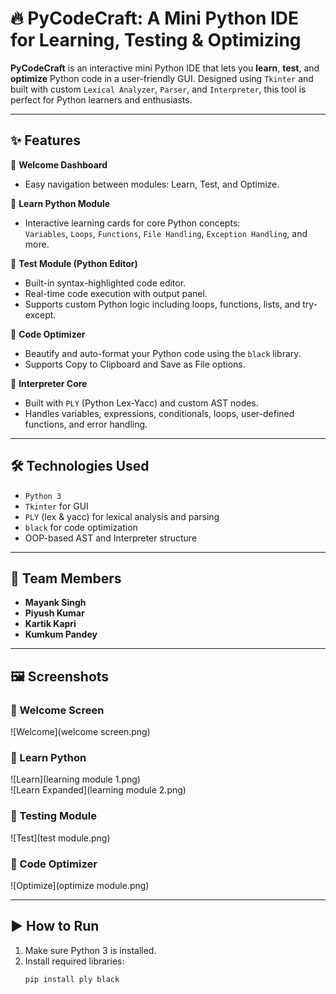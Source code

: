 # 🔥 PyCodeCraft: A Mini Python IDE for Learning, Testing & Optimizing

**PyCodeCraft** is an interactive mini Python IDE that lets you **learn**, **test**, and **optimize** Python code in a user-friendly GUI. Designed using `Tkinter` and built with custom `Lexical Analyzer`, `Parser`, and `Interpreter`, this tool is perfect for Python learners and enthusiasts.

---

## ✨ Features

🔹 **Welcome Dashboard**  
- Easy navigation between modules: Learn, Test, and Optimize.

🔹 **Learn Python Module**  
- Interactive learning cards for core Python concepts:  
  `Variables`, `Loops`, `Functions`, `File Handling`, `Exception Handling`, and more.

🔹 **Test Module (Python Editor)**  
- Built-in syntax-highlighted code editor.  
- Real-time code execution with output panel.  
- Supports custom Python logic including loops, functions, lists, and try-except.

🔹 **Code Optimizer**  
- Beautify and auto-format your Python code using the `black` library.  
- Supports Copy to Clipboard and Save as File options.

🔹 **Interpreter Core**  
- Built with `PLY` (Python Lex-Yacc) and custom AST nodes.  
- Handles variables, expressions, conditionals, loops, user-defined functions, and error handling.

---

## 🛠 Technologies Used

- `Python 3`
- `Tkinter` for GUI
- `PLY` (lex & yacc) for lexical analysis and parsing
- `black` for code optimization
- OOP-based AST and Interpreter structure

---

## 🧠 Team Members

- **Mayank Singh**  
- **Piyush Kumar**  
- **Kartik Kapri**  
- **Kumkum Pandey**

---

## 🖼 Screenshots

### 🔹 Welcome Screen  
![Welcome](welcome screen.png)

### 📘 Learn Python  
![Learn](learning module 1.png)  
![Learn Expanded](learning module 2.png)

### 🧪 Testing Module  
![Test](test module.png)

### 🚀 Code Optimizer  
![Optimize](optimize module.png)

---

## ▶ How to Run

1. Make sure Python 3 is installed.
2. Install required libraries:
   ```bash
   pip install ply black

